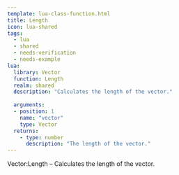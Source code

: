 ```yaml
---
template: lua-class-function.html
title: Length
icon: lua-shared
tags:
  - lua
  - shared
  - needs-verification
  - needs-example
lua:
  library: Vector
  function: Length
  realm: shared
  description: "Calculates the length of the vector."
  
  arguments:
  - position: 1
    name: "vector"
    type: Vector
  returns:
    - type: number
      description: "The length of the vector."
---
```


<div class="lua__search__keywords">
Vector:Length &#x2013; Calculates the length of the vector.
</div>
